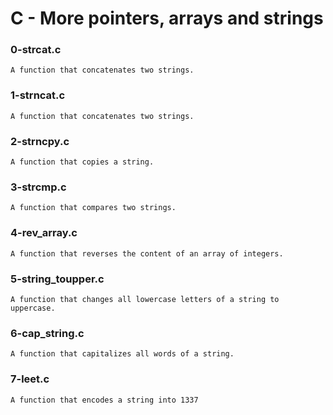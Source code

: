 # C - More pointers, arrays and strings

### 0-strcat.c

	A function that concatenates two strings.

### 1-strncat.c

	A function that concatenates two strings.

### 2-strncpy.c

	A function that copies a string.

### 3-strcmp.c

	A function that compares two strings.

### 4-rev_array.c

	A function that reverses the content of an array of integers.

### 5-string_toupper.c

	A function that changes all lowercase letters of a string to uppercase.

### 6-cap_string.c

	A function that capitalizes all words of a string.

### 7-leet.c

	A function that encodes a string into 1337
